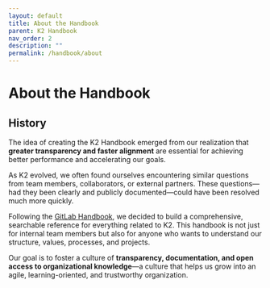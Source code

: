 ```yaml
---
layout: default
title: About the Handbook
parent: K2 Handbook
nav_order: 2
description: ""
permalink: /handbook/about
---
```


# About the Handbook

## History

The idea of creating the K2 Handbook emerged from our realization that **greater transparency and faster alignment** are essential for achieving better performance and accelerating our goals.

As K2 evolved, we often found ourselves encountering similar questions from team members, collaborators, or external partners. These questions—had they been clearly and publicly documented—could have been resolved much more quickly.

Following the [GitLab Handbook](https://handbook.gitlab.com), we decided to build a comprehensive, searchable reference for everything related to K2. This handbook is not just for internal team members but also for anyone who wants to understand our structure, values, processes, and projects.

Our goal is to foster a culture of **transparency, documentation, and open access to organizational knowledge**—a culture that helps us grow into an agile, learning-oriented, and trustworthy organization.

